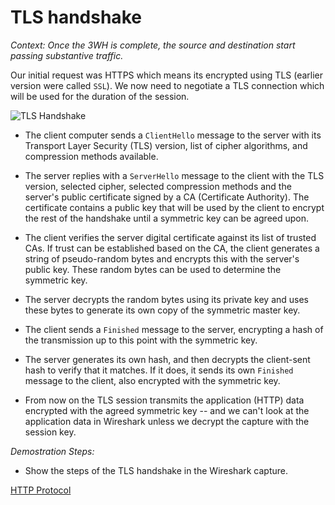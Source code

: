 # TLS handshake

_Context: Once the 3WH is complete, the source and destination start passing substantive traffic._

Our initial request was HTTPS which means its encrypted using TLS (earlier version were called ``SSL``). We now need to negotiate a TLS connection which will be used for the duration of the session.

![TLS Handshake](https://www.ibm.com/support/knowledgecenter/SSFKSJ_7.1.0/com.ibm.mq.doc/sy10660a.gif)

* The client computer sends a ``ClientHello`` message to the server with its Transport Layer Security (TLS) version, list of cipher algorithms, and compression methods available.

* The server replies with a ``ServerHello`` message to the client with the TLS version, selected cipher, selected compression methods and the server's public certificate signed by a CA (Certificate Authority). The certificate contains a public key that will be used by the client to encrypt the rest of the handshake until a symmetric key can be agreed upon.

* The client verifies the server digital certificate against its list of trusted CAs. If trust can be established based on the CA, the client generates a string of pseudo-random bytes and encrypts this with the server's public key. These random bytes can be used to determine the symmetric key.

* The server decrypts the random bytes using its private key and uses these bytes to generate its own copy of the symmetric master key.

* The client sends a ``Finished`` message to the server, encrypting a hash of the transmission up to this point with the symmetric key.

* The server generates its own hash, and then decrypts the client-sent hash to verify that it matches. If it does, it sends its own ``Finished`` message to the client, also encrypted with the symmetric key.

* From now on the TLS session transmits the application (HTTP) data encrypted with the agreed symmetric key -- and we can't look at the application data in Wireshark unless we decrypt the capture with the session key.

_Demostration Steps:_
* Show the steps of the TLS handshake in the Wireshark capture.

[HTTP Protocol](./9-HTTPproto.md)